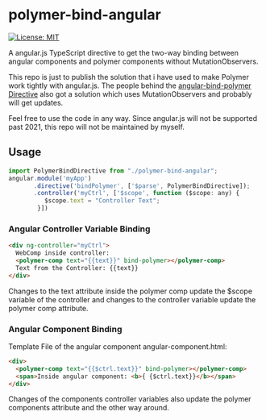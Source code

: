 # polymer-bind-angular
[![License: MIT](https://img.shields.io/badge/License-MIT-yellow.svg)](https://opensource.org/licenses/MIT)

A angular.js TypeScript directive to get the two-way binding between angular components and polymer components without MutationObservers.

This repo is just to publish the solution that i have used to make Polymer work tightly with angular.js. The people behind the [angular-bind-polymer Directive](https://github.com/eee-c/angular-bind-polymer) also got a solution which uses MutationObservers and probably will get updates.

Feel free to use the code in any way. Since angular.js will not be supported past 2021, this repo will not be maintained by myself.

## Usage
```javascript
import PolymerBindDirective from "./polymer-bind-angular";
angular.module('myApp')
       .directive('bindPolymer', ['$parse', PolymerBindDirective]);
       .controller('myCtrl', ['$scope', function ($scope: any) {
          $scope.text = "Controller Text";       
        }])
```
### Angular Controller Variable Binding
```HTML
<div ng-controller="myCtrl">
  WebComp inside controller: 
  <polymer-comp text="{{text}}" bind-polymer></polymer-comp>
  Text from the Controller: {{text}}
</div>
```
Changes to the text attribute inside the polymer comp update the $scope variable of the controller and changes to the controller variable update the polymer comp attribute.

### Angular Component Binding

Template File of the angular component angular-component.html: 
```HTML
<div>
  <polymer-comp text="{{$ctrl.text}}" bind-polymer></polymer-comp>
  <span>Inside angular component: <b>{ {$ctrl.text}}</b></span>
</div>
```

Changes of the components controller variables also update the polymer components attribute and the other way around.
